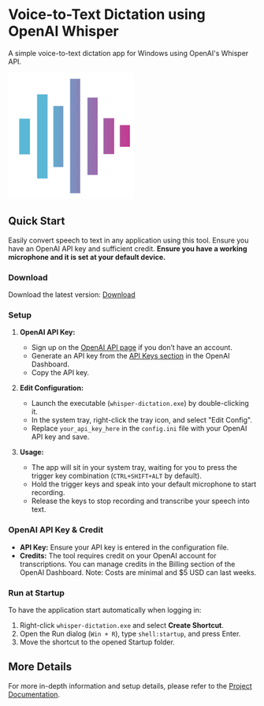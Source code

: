 # Voice-to-Text Dictation using OpenAI Whisper

A simple voice-to-text dictation app for Windows using OpenAI's Whisper API.

![Voice-to-Text Dictation](assets/icon256x256.png)

## Quick Start

Easily convert speech to text in any application using this tool. Ensure you have an OpenAI API key and sufficient credit. **Ensure you have a working microphone and it is set at your default device.**

### Download

Download the latest version: [Download](https://github.com/jackbrumley/whisper-dictation/raw/main/bin/whisper-dictation.exe)

### Setup

1. **OpenAI API Key:**

   - Sign up on the [OpenAI API page](https://platform.openai.com/signup/) if you don’t have an account.
   - Generate an API key from the [API Keys section](https://platform.openai.com/account/api-keys) in the OpenAI Dashboard.
   - Copy the API key.

2. **Edit Configuration:**
   
   - Launch the executable (`whisper-dictation.exe`) by double-clicking it.
   - In the system tray, right-click the tray icon, and select "Edit Config".
   - Replace `your_api_key_here` in the `config.ini` file with your OpenAI API key and save.

3. **Usage:**
   - The app will sit in your system tray, waiting for you to press the trigger key combination (`CTRL+SHIFT+ALT` by default).
   - Hold the trigger keys and speak into your default microphone to start recording.
   - Release the keys to stop recording and transcribe your speech into text.

### OpenAI API Key & Credit

- **API Key:** Ensure your API key is entered in the configuration file.
- **Credits:** The tool requires credit on your OpenAI account for transcriptions. You can manage credits in the Billing section of the OpenAI Dashboard. Note: Costs are minimal and $5 USD can last weeks.

### Run at Startup

To have the application start automatically when logging in:

1. Right-click `whisper-dictation.exe` and select **Create Shortcut**.
2. Open the Run dialog (`Win + R`), type `shell:startup`, and press Enter.
3. Move the shortcut to the opened Startup folder.

## More Details

For more in-depth information and setup details, please refer to the [Project Documentation](https://github.com/jackbrumley/whisper-dictation/blob/main/Project.md).
